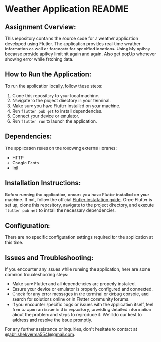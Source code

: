 # Weather Application README

## Assignment Overview:
This repository contains the source code for a weather application developed using Flutter. The application provides real-time weather information as well as forecasts for specified locations. Using My apiKey because provide apiKey limit hit again and again. Also get popUp whenever showing error while fetching data.

## How to Run the Application:
To run the application locally, follow these steps:
1. Clone this repository to your local machine.
2. Navigate to the project directory in your terminal.
3. Make sure you have Flutter installed on your machine.
4. Run `flutter pub get` to install dependencies.
5. Connect your device or emulator.
6. Run `flutter run` to launch the application.

## Dependencies:
The application relies on the following external libraries:
- HTTP
- Google Fonts
- Intl

## Installation Instructions:
Before running the application, ensure you have Flutter installed on your machine. If not, follow the official [Flutter installation guide](https://flutter.dev/docs/get-started/install). Once Flutter is set up, clone this repository, navigate to the project directory, and execute `flutter pub get` to install the necessary dependencies.

## Configuration:
There are no specific configuration settings required for the application at this time.

## Issues and Troubleshooting:
If you encounter any issues while running the application, here are some common troubleshooting steps:
- Make sure Flutter and all dependencies are properly installed.
- Ensure your device or emulator is properly configured and connected.
- Check for any error messages in the terminal or debug console, and search for solutions online or in Flutter community forums.
- If you encounter specific bugs or issues with the application itself, feel free to open an issue in this repository, providing detailed information about the problem and steps to reproduce it. We'll do our best to address and resolve the issue promptly.

For any further assistance or inquiries, don't hesitate to contact at @abhishekverma5541@gmail.com.
